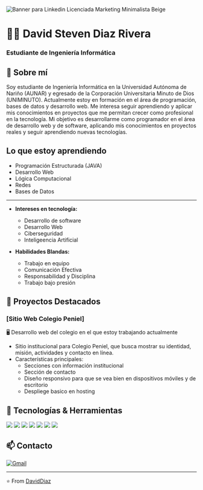 ![Banner para Linkedin Licenciada Marketing Minimalista Beige](https://i.imgur.com/CsBv2va.png)

# 👨‍💻 David Steven Diaz Rivera
### Estudiante de Ingeniería Informática

## 🚀 Sobre mí
Soy estudiante de Ingeniería Informática en la Universidad Autónoma de Nariño (AUNAR) y egresado de la Corporación Universitaria Minuto de Dios (UNIMINUTO). Actualmente estoy en formación en el área de programación, bases de datos y desarrollo web. Me interesa seguir aprendiendo y aplicar mis conocimientos en proyectos que me permitan crecer como profesional en la tecnología. Mi objetivo es desarrollarme como programador en el área de desarrollo web y de software, aplicando mis conocimientos en proyectos reales y seguir aprendiendo nuevas tecnologías.

##  Lo que estoy aprendiendo

  - Programación Estructurada (JAVA)
  - Desarrollo Web
  - Lógica Computacional
  - Redes
  - Bases de Datos
---
- **Intereses en tecnología:**
  - Desarrollo de software
  - Desarrollo Web
  - Ciberseguridad
  - Inteligeencia Artificial

- **Habilidades Blandas:**
  - Trabajo en equipo
  - Comunicación Efectiva
  - Responsabilidad y Disciplina
  - Trabajo bajo presión 

## 📱 Proyectos Destacados

### [Sitio Web Colegio Peniel]
🖥️ Desarrollo web del colegio en el que estoy trabajando actualmente
- Sitio institucional para Colegio Peniel, que busca mostrar su identidad, misión, actividades y contacto en línea.
- Características principales:
  - Secciones con información institucional
  - Sección de contacto
  - Diseño responsivo para que se vea bien en dispositivos móviles y de escritorio
  - Despliege basico en hosting

## 🔧 Tecnologías & Herramientas
![](https://img.shields.io/badge/HTML5-E34F26?style=flat&logo=html5&logoColor=white)
![](https://img.shields.io/badge/CSS3-1572B6?style=flat&logo=css3&logoColor=white)
![](https://img.shields.io/badge/JavaScript-F7DF1E?style=flat&logo=javascript&logoColor=black)
![](https://img.shields.io/badge/Python-3776AB?style=flat&logo=python&logoColor=white)
![](https://img.shields.io/badge/MySQL-4479A1?style=flat&logo=mysql&logoColor=white)
![](https://img.shields.io/badge/Inteligencia%20Artificial-blue?style=flat)
![](https://img.shields.io/badge/Ciberseguridad-red?style=flat)


## 📫 Contacto
[![Gmail](https://img.shields.io/badge/Gmail-D14836?style=for-the-badge&logo=gmail&logoColor=white)](mailto:davidsdrivera.dsdr@gmail.com)

---
⭐️ From [DavidDiaz](https://github.com/DavidSt20)

